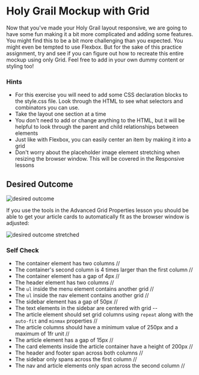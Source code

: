 # Holy Grail Mockup with Grid

Now that you've made your Holy Grail layout responsive, we are going to have some fun making it a bit more complicated and adding some features. You might find this to be a bit more challenging than you expected. You might even be tempted to use Flexbox. But for the sake of this practice assignment, try and see if you can figure out how to recreate this entire mockup using only Grid. Feel free to add in your own dummy content or styling too!

### Hints
- For this exercise you will need to add some CSS declaration blocks to the style.css file. Look through the HTML to see what selectors and combinators you can use.
- Take the layout one section at a time
- You don't need to add or change anything to the HTML, but it will be helpful to look through the parent and child relationships between elements
- Just like with Flexbox, you can easily center an item by making it into a grid
- Don't worry about the placeholder image element stretching when resizing the browser window. This will be covered in the Responsive lessons

## Desired Outcome

![desired outcome](./desired-outcome.png)

If you use the tools in the Advanced Grid Properties lesson you should be able to get your article cards to automatically fit as the browser window is adjusted:

![desired outcome stretched](./desired-outcome-stretched.png)

### Self Check
- The container element has two columns //
- The container's second column is 4 times larger than the first column //
- The container element has a gap of 4px //
- The header element has two columns //
- The `ul` inside the menu element contains another grid //
- The `ul` inside the nav element contains another grid //
- The sidebar element has a gap of 50px //
- The text elements in the sidebar are centered with grid --
- The article element should set grid columns using `repeat` along with the `auto-fit` and `minmax` properties //
- The article columns should have a minimum value of 250px and a maximum of 1fr unit //
- The article element has a gap of 15px //
- The card elements inside the article container have a height of 200px //
- The header and footer span across both columns //
- The sidebar only spans across the first column //
- The nav and article elements only span across the second column //
